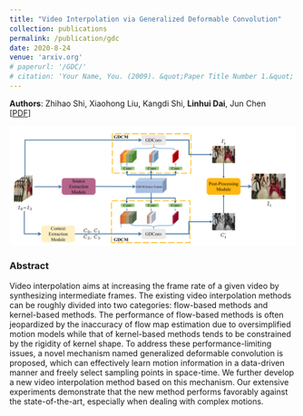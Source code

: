 ```yaml
---
title: "Video Interpolation via Generalized Deformable Convolution"
collection: publications
permalink: /publication/gdc
date: 2020-8-24
venue: 'arxiv.org'
# paperurl: '/GDC/'
# citation: 'Your Name, You. (2009). &quot;Paper Title Number 1.&quot; <i>Journal 1</i>. 1(1).'
---
```

**Authors**: Zhihao Shi, Xiaohong Liu, Kangdi Shi, **Linhui Dai**, Jun Chen  
[[PDF](https://arxiv.org/abs/2008.10680)]

<img src="/images/GDC.png" alt="awnet">

### Abstract
Video interpolation aims at increasing the frame rate of a given video by synthesizing intermediate frames. The existing video interpolation methods can be roughly divided into two categories: flow-based methods and kernel-based methods. The performance of flow-based methods is often jeopardized by the inaccuracy of flow map estimation due to oversimplified motion models while that of kernel-based methods tends to be constrained by the rigidity of kernel shape. To address these performance-limiting issues, a novel mechanism named generalized deformable convolution is proposed, which can effectively learn motion information in a data-driven manner and freely select sampling points in space-time. We further develop a new video interpolation method based on this mechanism. Our extensive experiments demonstrate that the new method performs favorably against the state-of-the-art, especially when dealing with complex motions.

